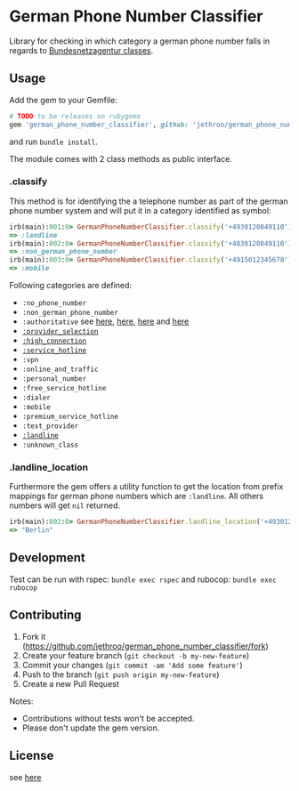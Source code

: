 # German Phone Number Classifier

Library for checking in which category a german phone number falls in regards to [Bundesnetzagentur classes](https://www.bundesnetzagentur.de/DE/Sachgebiete/Telekommunikation/Unternehmen_Institutionen/Nummerierung/start.html).

## Usage

Add the gem to your Gemfile:

```ruby
# TODO to be releases on rubygems
gem 'german_phone_number_classifier', github: 'jethroo/german_phone_number_classifier', branch: 'master'
```

and run `bundle install`.

The module comes with 2 class methods as public interface.

### .classify

This method is for identifying the a telephone number as part of the german phone number system and will put it in a category identified as symbol:

```ruby
irb(main):001:0> GermanPhoneNumberClassifier.classify('+4930120849110')
=> :landline
irb(main):002:0> GermanPhoneNumberClassifier.classify('+4830120849110')
=> :non_german_phone_number
irb(main):003:0> GermanPhoneNumberClassifier.classify('+4915012345678')
=> :mobile
```

Following categories are defined:

* `:no_phone_number`
* `:non_german_phone_number`
* `:authoritative` see [here](https://www.bundesnetzagentur.de/DE/Fachthemen/Telekommunikation/Nummerierung/Notruf/Notruf_node.html), [here](https://www.bundesnetzagentur.de/DE/Fachthemen/Telekommunikation/Nummerierung/115/115_node.html), [here](https://www.bundesnetzagentur.de/DE/Fachthemen/Telekommunikation/Nummerierung/116xyz/116xyz_node.html) and [here](https://www.bundesnetzagentur.de/DE/Fachthemen/Telekommunikation/Nummerierung/118xy/118_node.html)
* [`:provider_selection`](https://www.bundesnetzagentur.de/DE/Fachthemen/Telekommunikation/Nummerierung/010/010xy_node.html)
* [`:high_connection`](https://www.bundesnetzagentur.de/DE/Fachthemen/Telekommunikation/Nummerierung/0137/start.html)
* [`:service_hotline`](https://www.bundesnetzagentur.de/DE/Fachthemen/Telekommunikation/Nummerierung/0180/start.html)
* `:vpn`
* `:online_and_traffic`
* `:personal_number`
* `:free_service_hotline`
* `:dialer`
* `:mobile`
* `:premium_service_hotline`
* `:test_provider`
* [`:landline`](https://www.bundesnetzagentur.de/DE/Fachthemen/Telekommunikation/Nummerierung/ONRufnr/ortsnetze_node.html)
* `:unknown_class`

### .landline_location

Furthermore the gem offers a utility function to get the location from prefix mappings for german phone numbers which are `:landline`. All others numbers will get `nil` returned.

```ruby
irb(main):002:0> GermanPhoneNumberClassifier.landline_location('+4930120849110')
=> "Berlin"
```

## Development

Test can be run with rspec: `bundle exec rspec` and rubocop: `bundle exec rubocop`


## Contributing

1. Fork it (https://github.com/jethroo/german_phone_number_classifier/fork)
2. Create your feature branch (`git checkout -b my-new-feature`)
3. Commit your changes (`git commit -am 'Add some feature'`)
4. Push to the branch (`git push origin my-new-feature`)
5. Create a new Pull Request

Notes:

- Contributions without tests won't be accepted.
- Please don't update the gem version.

## License

see [here](LICENSE)
